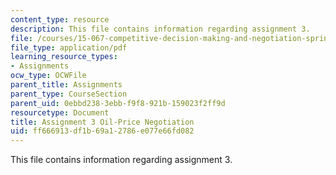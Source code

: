 ```yaml
---
content_type: resource
description: This file contains information regarding assignment 3.
file: /courses/15-067-competitive-decision-making-and-negotiation-spring-2011/ff666913df1b69a12786e077e66fd082_MIT15_067S11_assgn03.pdf
file_type: application/pdf
learning_resource_types:
- Assignments
ocw_type: OCWFile
parent_title: Assignments
parent_type: CourseSection
parent_uid: 0ebbd238-3ebb-f9f8-921b-159023f2ff9d
resourcetype: Document
title: Assignment 3 Oil-Price Negotiation
uid: ff666913-df1b-69a1-2786-e077e66fd082
---
```

This file contains information regarding assignment 3.

